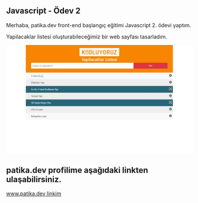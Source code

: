 ## Javascript - Ödev 2

Merhaba, patika.dev front-end başlangıç eğitimi Javascript 2. ödevi yaptım. 

Yapilacaklar listesi oluşturabileceğimiz bir web sayfası tasarladım.


![alt text for screen readers](/todolist.JPG "Text to show on mouseover")



patika.dev profilime aşağıdaki linkten ulaşabilirsiniz.
------------------------------------------------------

[www.patika.dev linkim](https://app.patika.dev/tunadev) 